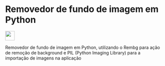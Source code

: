<h1>Removedor de fundo de imagem em Python</h1> <img src="https://cdn.jsdelivr.net/gh/devicons/devicon/icons/python/python-original.svg" width=30px heigth=30px />
          
Removedor de fundo de imagem em Python, utilizando o Rembg para ação de remoção de background e PIL (Python Imaging Library) para a importação de imagens na aplicação

